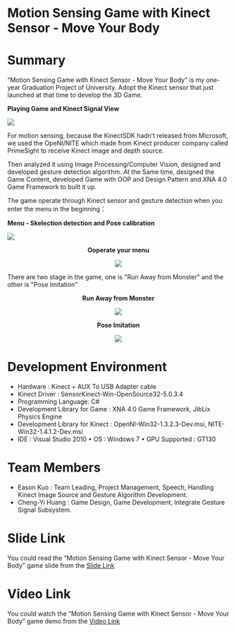 # Motion Sensing Game with Kinect Sensor - Move Your Body

# Summary
“Motion Sensing Game with Kinect Sensor - Move Your Body” is my one-year Graduation Project of University. Adopt the Kinect sensor that just launched at that time to develop the 3D Game.

**<p align="left">Playing Game and Kinect Signal View</p>**
<p align="left">
  <img src="../master/PlayingGameResult.png?raw=true">
</p>

For motion sensing, because the KinectSDK hadn’t released from Microsoft, we used the OpeNI/NITE which made from Kinect producer company called PrimeSight to receive Kinect image and depth source.

Then analyzed it using Image Processing/Computer Vision, designed and developed gesture detection algorithm. At the Same time, designed the Game Content, developed Game with OOP and Design Pattern and XNA 4.0 Game Framework to built it up.


The game operate through Kinect sensor and gesture detection when you enter the menu in the beginning：

**<p align="left">Menu - Skelection detection and Pose calibration</p>**
<p align="left">
  <img src="../master/MenuOne.png?raw=true">
</p>

**<p align="center">Ooperate your menu</p>**
<p align="center">
  <img src="../master/MenuTwo.png?raw=true">
</p>

There are two stage in the game, one is "Run Away from Monster" and the other is "Pose Imitation"

**<p align="center">Run Away from Monster</p>**
<p align="center">
  <img src="../master/GameOne.png?raw=true">
</p>
 
**<p align="center">Pose Imitation</p>**
<p align="center">
  <img src="../master/GameTwo.png?raw=true">
</p>



# Development Environment
- Hardware : Kinect + AUX To USB Adapter cable
- Kinect Driver : SensorKinect-Win-OpenSource32-5.0.3.4
- Programming Language: C#
- Development Library for Game : XNA 4.0 Game Framework, JibLix Physics Engine
- Development Library for Kinect : OpenNI-Win32-1.3.2.3-Dev.msi, NITE-Win32-1.4.1.2-Dev.msi
- IDE : Visual Studio 2010 • OS : Windows 7 • GPU Supported : GT130 

# Team Members
- Eason Kuo : Team Leading, Project Management, Speech, Handling Kinect Image Source and Gesture Algorithm Development.
- Cheng-Yi Huang : Game Design, Game Development, Integrate Gesture Signal Subsystem. 


# Slide Link
You could read the “Motion Sensing Game with Kinect Sensor - Move Your Body” game slide from the [Slide Link](https://www.slideshare.net/YiChengKuo1/20111027-graduation-project-motion-sensing-game-with-kinect-sensor-move-your-body)

# Video Link
You could watch the “Motion Sensing Game with Kinect Sensor - Move Your Body” game demo from the [Video Link](https://youtu.be/Np3yjK-OHMM)